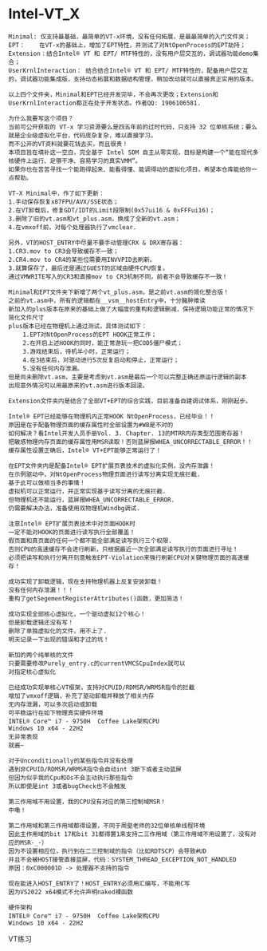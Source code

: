 # Intel-VT_X

    Minimal: 仅支持最基础，最简单的VT-x环境，没有任何拓展，是最最简单的入门文件夹；
    EPT：    在VT-x的基础上，增加了EPT特性，并测试了对NtOpenProcess的EPT劫持；
    Extension：结合Intel® VT 和 EPT/ MTF特性的，没有用户层交互的，调试器功能demo集合；
    UserKrnlInteraction： 结合结合Intel® VT 和 EPT/ MTF特性的，配备用户层交互的，调试器功能集成版，支持动态拓展和数据结构管理，稍加改动就可以直接真正实用的版本。

    以上四个文件夹，Minimal和EPT已经开发完毕，不会再次更改；Extension和UserKrnlInteraction都正在处于开发状态。作者QQ: 1906106581.

    为什么我要写这个项目？
    当前可公开获取的 VT-x 学习资源要么是四五年前的过时代码，只支持 32 位单核系统；要么就是企业级虚拟化平台，代码庞杂复杂，难以直接学习。
    而不公开的VT资料就要花钱去买，而且很贵！
    本项目旨在填补这一空白，完全基于 Intel SDM 自主从零实现，目标是构建一个“能在现代多核硬件上运行、足够干净、容易学习的真实VMM”。
    如果你也在苦苦寻找一个能跑得起来、能看得懂、能调得动的虚拟化项目，希望本仓库能给你一点帮助。

    VT-X Minimal中，作了如下更新：
    1.手动保存恢复x87FPU/AVX/SSE状态；
    2.在VT卸载后，修复GDT/IDT的Limit段限制(0x57ui16 & 0xFFFui16)；
    3.删除了旧的vt.asm和vt_plus.asm，换成了全新的vt.asm；
    4.在vmxoff前，对每个处理器执行了vmclear.

    另外，VT的HOST_ENTRY中尽量不要手动管理CRX & DRX寄存器：
    1.CR3.mov to CR3会导致缓存不一致；
    2.CR4.mov to CR4的某些位需要用INVVPID去刷新。
    3.就算保存了，最后还是通过GUEST的区域由硬件CPU恢复。
    通过VMWRITE写入的CR3和直接mov to CR3机制不同，前者不会导致缓存不一致！

    Minimal和EPT文件夹下新增了两个vt_plus.asm，是之前vt.asm的简化整合版！
    之前的vt.asm中，所有的逻辑都在__vsm__hostEntry中，十分臃肿难读
    新加入的plus版本在原来的基础上做了大幅度的重构和逻辑删减，保持逻辑功能正常的情况下简化文件尺寸
    plus版本已经在物理机上通过测试，具体测试如下：
        1.EPT对NtOpenProcess的EPT HOOK正常工作；
        2.在开启上述HOOK的同时，能正常游玩一把COD5僵尸模式；
        3.游戏结束后，待机半小时，正常运行；
        4.在3结束后，对驱动进行5次反复启动和停止，正常运行；
        5.没有任何内存泄漏。
    但是尚未删除vt.asm，主要是考虑到vt.asm是最后一个可以完整正确还原运行逻辑的副本
    出现意外情况可以用最原来的vt.asm进行版本回滚。

    Extension文件夹内是结合了全部VT+EPT的综合实践，目前准备自建调试体系，刚刚起步。
    
    Intel® EPT已经能够在物理机内正常HOOK NtOpenProcess，已经毕业！！
    原因是在于配备物理页面的缓存属性时全部设置为#WB是不对的
    如何解决？看Intel开发人员手册Vol. 3. Chapter. 13的MTRR内存类型范围寄存器！
    把敏感物理内存页面的缓存属性用MSR读取！否则蓝屏报WHEA_UNCORRECTABLE_ERROR！！
    缓存属性设置正确后，Intel® VT+EPT能够正常运行了！

    在EPT文件夹内是配备Intel® EPT扩展页表技术的虚拟化实例，没内存泄露！
    在示例驱动中，对NtOpenProcess物理页面进行读写分离实现无痕拦截.
    基于此可以做相当多的事情！
    虚拟机可以正常运行，并正常实现基于读写分离的无痕拦截.
    但物理机还不能运行，蓝屏报WHEA_UNCORRECTABLE_ERROR.
    仍需要解决办法，准备使用双物理机Windbg调试.

    注意Intel® EPT扩展页表技术中对页面HOOK时
    一定不能对HOOK的页面进行读写执行全部覆盖！
    假页面和真页面的任何一个都不能全部满足读写执行三个权限.
    否则CPU的高速缓存不会进行刷新，只根据最近一次全部满足读写执行的页面进行寻址！
    必须把读写和执行分离开刻意触发EPT-Violation来强行刷新CPU对关键物理页面的高速缓存！

    成功实现了卸载逻辑，现在支持物理机器上反复安装卸载！
    没有任何内存泄漏！！！
    重构了getSegementRegisterAttributes()函数，更加简洁！
    
    成功实现全部核心虚拟化，一个驱动虚拟12个核心！
    但是卸载逻辑还没有写！
    删除了单独虚拟化的文件，用不上了.
    明天记录一下出现的错误和才过的坑！

    新加的两个纯单核的文件
    只要需要修改Purely_entry.c的currentVMCSCpuIndex就可以
    对指定核心虚拟化
    
    已经成功实现单核心VT框架，支持对CPUID/RDMSR/WRMSR指令的拦截
    增加了vmxoff逻辑，补充了驱动卸载并释放了相关内存
    无内存泄漏，可以多次启动或卸载
    可平稳运行在如下物理真实硬件环境
    INTEL® Core™ i7 - 9750H  Coffee Lake架构CPU
    Windows 10 x64 - 22H2
    无异常表现
    就酱~
    
    对于Unconditionally的某些指令并没有处理
    遇到非CPUID/RDMSR/WRMSR指令会自动int 3断下或者主动蓝屏
    但因为似乎我的Cpu和Os不会主动执行那些指令
    所以即使是int 3或者bugCheck也不会触发
    
    第三作用域不用设置，我的CPU没有对应的第三控制域MSR！
    中嘞！

    第二作用域和第三作用域都得设置，不同于周壑老师的32位单核单线程环境
    因此主作用域的bit 17和bit 31都得置1来支持二三作用域（第三作用域不用设置了，没有对应的MSR-_-）
    因为不设置相应位，执行到在二三控制域的指令（比如RDTSCP）会导致#UD
    并且不会被HOST接管直接蓝屏，代码：SYSTEM_THREAD_EXCEPTION_NOT_HANDLED
    原因：0xC000001D -> 处理器不支持的指令

    现在能进入HOST_ENTRY了！HOST_ENTRY必须用汇编写，不能用C写
    因为VS2022 x64模式不允许声明naked裸函数

    硬件架构 
    INTEL® Core™ i7 - 9750H  Coffee Lake架构CPU
    Windows 10 x64 - 22H2
    
  VT练习
